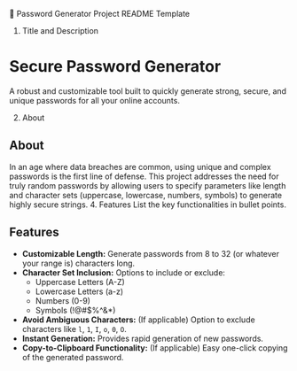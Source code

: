 🔑 Password Generator Project README Template
1. Title and Description

# Secure Password Generator

A robust and customizable tool built to quickly generate strong, secure, and unique passwords for all your online accounts.

2. About
## About

In an age where data breaches are common, using unique and complex passwords is the first line of defense. This project addresses the need for truly random passwords by allowing users to specify parameters like length and character sets (uppercase, lowercase, numbers, symbols) to generate highly secure strings.
4. Features
List the key functionalities in bullet points.


## Features

* **Customizable Length:** Generate passwords from 8 to 32 (or whatever your range is) characters long.
* **Character Set Inclusion:** Options to include or exclude:
    * Uppercase Letters (A-Z)
    * Lowercase Letters (a-z)
    * Numbers (0-9)
    * Symbols (!@#$%^&*)
* **Avoid Ambiguous Characters:** (If applicable) Option to exclude characters like `l`, `1`, `I`, `o`, `0`, `O`.
* **Instant Generation:** Provides rapid generation of new passwords.
* **Copy-to-Clipboard Functionality:** (If applicable) Easy one-click copying of the generated password.



